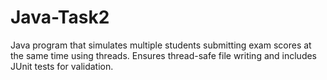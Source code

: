 # Java-Task2
Java program that simulates multiple students submitting exam scores at the same time using threads. Ensures thread-safe file writing and includes JUnit tests for validation.
